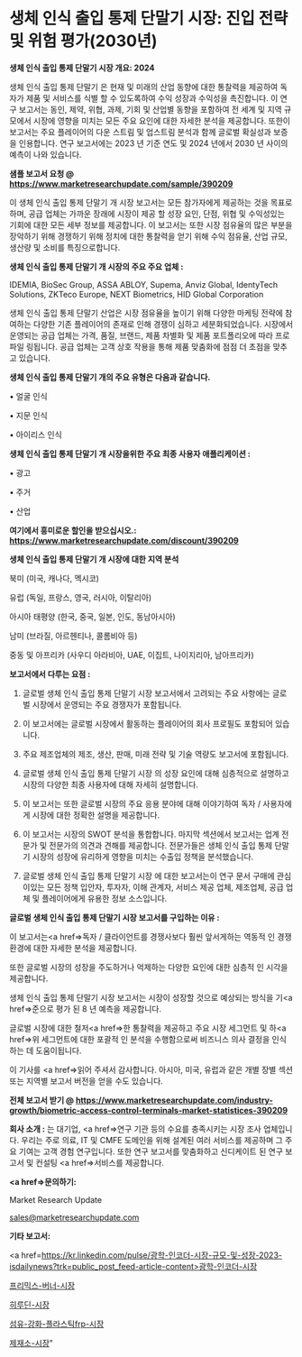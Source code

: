 # 생체 인식 출입 통제 단말기 시장: 진입 전략 및 위험 평가(2030년)

<strong>생체 인식 출입 통제 단말기 시장 개요: 2024</strong>

생체 인식 출입 통제 단말기 은 현재 및 미래의 산업 동향에 대한 통찰력을 제공하여 독자가 제품 및 서비스를 식별 할 수 있도록하여 수익 성장과 수익성을 촉진합니다. 이 연구 보고서는 동인, 제약, 위협, 과제, 기회 및 산업별 동향을 포함하여 전 세계 및 지역 규모에서 시장에 영향을 미치는 모든 주요 요인에 대한 자세한 분석을 제공합니다. 또한이 보고서는 주요 플레이어의 다운 스트림 및 업스트림 분석과 함께 글로벌 확실성과 보증을 인용합니다. 연구 보고서에는 2023 년 기준 연도 및 2024 년에서 2030 년 사이의 예측이 나와 있습니다.



<strong>샘플 보고서 요청 @ <a href=https://www.marketresearchupdate.com/sample/390209>https://www.marketresearchupdate.com/sample/390209</a></strong>

이 생체 인식 출입 통제 단말기 개 시장 보고서는 모든 참가자에게 제공하는 것을 목표로하며, 공급 업체는 가까운 장래에 시장이 제공 할 성장 요인, 단점, 위협 및 수익성있는 기회에 대한 모든 세부 정보를 제공합니다. 이 보고서는 또한 시장 점유율의 많은 부분을 장악하기 위해 경쟁하기 위해 정치에 대한 통찰력을 얻기 위해 수익 점유율, 산업 규모, 생산량 및 소비를 특징으로합니다.



<strong>생체 인식 출입 통제 단말기 개 시장의 주요 주요 업체 :</strong>

IDEMIA, BioSec Group, ASSA ABLOY, Supema, Anviz Global, IdentyTech Solutions, ZKTeco Europe, NEXT Biometrics, HID Global Corporation

생체 인식 출입 통제 단말기 산업은 시장 점유율을 높이기 위해 다양한 마케팅 전략에 참여하는 다양한 기존 플레이어의 존재로 인해 경쟁이 심하고 세분화되었습니다. 시장에서 운영되는 공급 업체는 가격, 품질, 브랜드, 제품 차별화 및 제품 포트폴리오에 따라 프로파일 링됩니다. 공급 업체는 고객 상호 작용을 통해 제품 맞춤화에 점점 더 초점을 맞추고 있습니다.



<strong>생체 인식 출입 통제 단말기 개의 주요 유형은 다음과 같습니다.</strong>

• 얼굴 인식

• 지문 인식

• 아이리스 인식



<strong>생체 인식 출입 통제 단말기 개 시장을위한 주요 최종 사용자 애플리케이션 :</strong>

• 광고

• 주거

• 산업



<strong>여기에서 흥미로운 할인을 받으십시오.: <a href=https://www.marketresearchupdate.com/discount/390209>https://www.marketresearchupdate.com/discount/390209</a></strong>



<strong>생체 인식 출입 통제 단말기 개 시장에 대한 지역 분석</strong>

북미 (미국, 캐나다, 멕시코)

유럽 (독일, 프랑스, 영국, 러시아, 이탈리아)

아시아 태평양 (한국, 중국, 일본, 인도, 동남아시아)

남미 (브라질, 아르헨티나, 콜롬비아 등)

중동 및 아프리카 (사우디 아라비아, UAE, 이집트, 나이지리아, 남아프리카)



<strong>보고서에서 다루는 요점 :</strong>

1. 글로벌 생체 인식 출입 통제 단말기 시장 보고서에서 고려되는 주요 사항에는 글로벌 시장에서 운영되는 주요 경쟁자가 포함됩니다.

2. 이 보고서에는 글로벌 시장에서 활동하는 플레이어의 회사 프로필도 포함되어 있습니다.

3. 주요 제조업체의 제조, 생산, 판매, 미래 전략 및 기술 역량도 보고서에 포함됩니다.

4. 글로벌 생체 인식 출입 통제 단말기 시장 의 성장 요인에 대해 심층적으로 설명하고 시장의 다양한 최종 사용자에 대해 자세히 설명합니다.

5. 이 보고서는 또한 글로벌 시장의 주요 응용 분야에 대해 이야기하여 독자 / 사용자에게 시장에 대한 정확한 설명을 제공합니다.

6. 이 보고서는 시장의 SWOT 분석을 통합합니다. 마지막 섹션에서 보고서는 업계 전문가 및 전문가의 의견과 견해를 제공합니다. 전문가들은 생체 인식 출입 통제 단말기 시장의 성장에 유리하게 영향을 미치는 수출입 정책을 분석했습니다.

7. 글로벌 생체 인식 출입 통제 단말기 시장 에 대한 보고서는이 연구 문서 구매에 관심이있는 모든 정책 입안자, 투자자, 이해 관계자, 서비스 제공 업체, 제조업체, 공급 업체 및 플레이어에게 유용한 정보 소스입니다.



<strong>글로벌 생체 인식 출입 통제 단말기 시장 보고서를 구입하는 이유 :</strong>

이 보고서는<a href=>독자 / 클</a>라이언트를 경쟁사보다 훨씬 앞서게하는 역동적 인 경쟁 환경에 대한 자세한 분석을 제공합니다.

또한 글로벌 시장의 성장을 주도하거나 억제하는 다양한 요인에 대한 심층적 인 시각을 제공합니다.

생체 인식 출입 통제 단말기 시장 보고서는 시장이 성장할 것으로 예상되는 방식을 기<a href=>준으로</a> 평가 된 8 년 예측을 제공합니다.

글로벌 시장에 대한 철저<a href=>한 통찰력</a>을 제공하고 주요 시장 세그먼트 및 하<a href=>위 세그</a>먼트에 대한 포괄적 인 분석을 수행함으로써 비즈니스 의사 결정을 인식하는 데 도움이됩니다.

이 기사를 <a href=>읽어 주</a>셔서 감사합니다. 아시아, 미국, 유럽과 같은 개별 장별 섹션 또는 지역별 보고서 버전을 얻을 수도 있습니다.



<strong>전체 보고서 받기 @ <a href=https://www.marketresearchupdate.com/industry-growth/biometric-access-control-terminals-market-statistices-390209>https://www.marketresearchupdate.com/industry-growth/biometric-access-control-terminals-market-statistices-390209</a></strong>



<strong>회사 소개 :</strong>
는 대기업, <a href=>연구 기</a>관 등의 수요를 충족시키는 시장 조사 업체입니다. 우리는 주로 의료, IT 및 CMFE 도메인을 위해 설계된 여러 서비스를 제공하며 그 주요 기여는 고객 경험 연구입니다. 또한 연구 보고서를 맞춤화하고 신디케이트 된 연구 보고서 및 컨설팅 <a href=>서비</a>스를 제공합니다.



<strong><a href=>문의하기:</a></strong>

Market Research Update

sales@marketresearchupdate.com



<strong>기타 보고서:</strong>

<a href=https://kr.linkedin.com/pulse/광학-인코더-시장-규모-및-성장-2023-isdailynews?trk=public_post_feed-article-content>광학-인코더-시장</a>

<a href=https://www.linkedin.com/pulse/프리믹스-버너-시장-현재-및-미래-성장-2029-isdailynews/>프리믹스-버너-시장</a>

<a href=https://www.linkedin.com/pulse/히루딘-시장-동향-및-성장-전망-survey-spotlight-pro-24-analysis-q1roc/>히루딘-시장</a>

<a href=https://www.linkedin.com/pulse/섬유-강화-플라스틱frp-시장-세분화-연구-및-목표-고객2029년-analytics-alchemy-360-analysis-dp0vf/>섬유-강화-플라스틱frp-시장</a>

<a href=https://www.linkedin.com/pulse/제재소-시장-진입-전략-및-위험-평가2030년-analytics-alchemy-360-analysis-6vjmc/>제재소-시장</a>"
